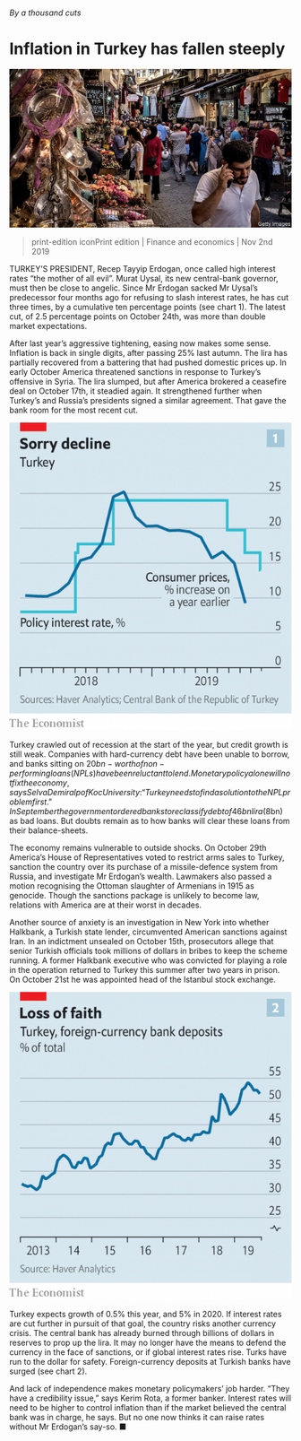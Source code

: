 ###### By a thousand cuts

# Inflation in Turkey has fallen steeply 

![image](images/20191102_fnp505.jpg) 

> print-edition iconPrint edition | Finance and economics | Nov 2nd 2019 

TURKEY’S PRESIDENT, Recep Tayyip Erdogan, once called high interest rates “the mother of all evil”. Murat Uysal, its new central-bank governor, must then be close to angelic. Since Mr Erdogan sacked Mr Uysal’s predecessor four months ago for refusing to slash interest rates, he has cut three times, by a cumulative ten percentage points (see chart 1). The latest cut, of 2.5 percentage points on October 24th, was more than double market expectations. 

After last year’s aggressive tightening, easing now makes some sense. Inflation is back in single digits, after passing 25% last autumn. The lira has partially recovered from a battering that had pushed domestic prices up. In early October America threatened sanctions in response to Turkey’s offensive in Syria. The lira slumped, but after America brokered a ceasefire deal on October 17th, it steadied again. It strengthened further when Turkey’s and Russia’s presidents signed a similar agreement. That gave the bank room for the most recent cut. 

![image](images/20191102_FNC068.png) 

Turkey crawled out of recession at the start of the year, but credit growth is still weak. Companies with hard-currency debt have been unable to borrow, and banks sitting on $20bn-worth of non-performing loans (NPLs) have been reluctant to lend. Monetary policy alone will not fix the economy, says Selva Demiralp of Koc University: “Turkey needs to find a solution to the NPL problem first.” In September the government ordered banks to reclassify debt of 46bn lira ($8bn) as bad loans. But doubts remain as to how banks will clear these loans from their balance-sheets. 

The economy remains vulnerable to outside shocks. On October 29th America’s House of Representatives voted to restrict arms sales to Turkey, sanction the country over its purchase of a missile-defence system from Russia, and investigate Mr Erdogan’s wealth. Lawmakers also passed a motion recognising the Ottoman slaughter of Armenians in 1915 as genocide. Though the sanctions package is unlikely to become law, relations with America are at their worst in decades. 

Another source of anxiety is an investigation in New York into whether Halkbank, a Turkish state lender, circumvented American sanctions against Iran. In an indictment unsealed on October 15th, prosecutors allege that senior Turkish officials took millions of dollars in bribes to keep the scheme running. A former Halkbank executive who was convicted for playing a role in the operation returned to Turkey this summer after two years in prison. On October 21st he was appointed head of the Istanbul stock exchange.  

![image](images/20191102_FNC069.png) 

Turkey expects growth of 0.5% this year, and 5% in 2020. If interest rates are cut further in pursuit of that goal, the country risks another currency crisis. The central bank has already burned through billions of dollars in reserves to prop up the lira. It may no longer have the means to defend the currency in the face of sanctions, or if global interest rates rise. Turks have run to the dollar for safety. Foreign-currency deposits at Turkish banks have surged (see chart 2).  

And lack of independence makes monetary policymakers’ job harder. “They have a credibility issue,” says Kerim Rota, a former banker. Interest rates will need to be higher to control inflation than if the market believed the central bank was in charge, he says. But no one now thinks it can raise rates without Mr Erdogan’s say-so. ■ 


